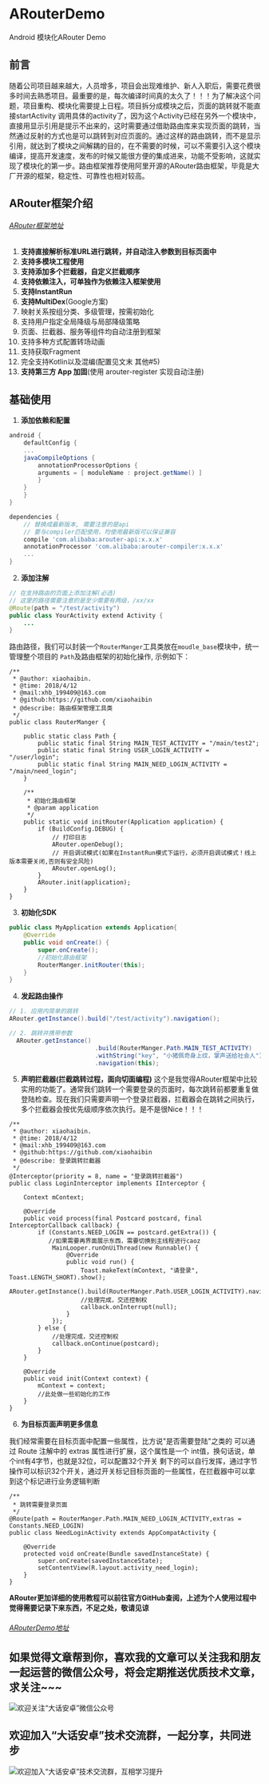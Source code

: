 # ARouterDemo
Android 模块化ARouter  Demo

## 前言

随着公司项目越来越大，人员增多，项目会出现难维护、新人入职后，需要花费很多时间去熟悉项目。最重要的是，每次编译时间真的太久了！！！为了解决这个问题，项目重构、模块化需要提上日程。项目拆分成模块之后，页面的跳转就不能直接startActivity 调用具体的activity了，因为这个Activity已经在另外一个模块中，直接用显示引用是提示不出来的，这时需要通过借助路由库来实现页面的跳转，当然通过反射的方式也是可以跳转到对应页面的。通过这样的路由跳转，而不是显示引用，就达到了模块之间解耦的目的，在不需要的时候，可以不需要引入这个模块编译，提高开发速度，发布的时候又能很方便的集成进来，功能不受影响，这就实现了模块化的第一步。路由框架推荐使用阿里开源的ARouter路由框架，毕竟是大厂开源的框架，稳定性、可靠性也相对较高。


## ARouter框架介绍

###### [ARouter框架地址](https://github.com/alibaba/ARouter)

1. **支持直接解析标准URL进行跳转，并自动注入参数到目标页面中**
2. **支持多模块工程使用**
3. **支持添加多个拦截器，自定义拦截顺序**
4. **支持依赖注入，可单独作为依赖注入框架使用**
5. **支持InstantRun**
6. **支持MultiDex**(Google方案)
7. 映射关系按组分类、多级管理，按需初始化
8. 支持用户指定全局降级与局部降级策略
9. 页面、拦截器、服务等组件均自动注册到框架
10. 支持多种方式配置转场动画
11. 支持获取Fragment
12. 完全支持Kotlin以及混编(配置见文末 其他#5)
13. **支持第三方 App 加固**(使用 arouter-register 实现自动注册)

## 基础使用

 1. **添加依赖和配置**
``` gradle
android {
    defaultConfig {
	...
	javaCompileOptions {
	    annotationProcessorOptions {
		arguments = [ moduleName : project.getName() ]
	    }
	}
    }
}

dependencies {
    // 替换成最新版本, 需要注意的是api
    // 要与compiler匹配使用，均使用最新版可以保证兼容
    compile 'com.alibaba:arouter-api:x.x.x'
    annotationProcessor 'com.alibaba:arouter-compiler:x.x.x'
    ...
}
```

2. **添加注解**
``` java
// 在支持路由的页面上添加注解(必选)
// 这里的路径需要注意的是至少需要有两级，/xx/xx
@Route(path = "/test/activity")
public class YourActivity extend Activity {
    ...
}
```
路由路径，我们可以封装一个`RouterManger`工具类放在`moudle_base`模块中，统一管理整个项目的 `Path`及路由框架的初始化操作, 示例如下：

```
/**
 * @author: xiaohaibin.
 * @time: 2018/4/12
 * @mail:xhb_199409@163.com
 * @github:https://github.com/xiaohaibin
 * @describe: 路由框架管理工具类
 */
public class RouterManger {

    public static class Path {
        public static final String MAIN_TEST_ACTIVITY = "/main/test2";
        public static final String USER_LOGIN_ACTIVITY = "/user/login";
        public static final String MAIN_NEED_LOGIN_ACTIVITY = "/main/need_login";
    }

    /**
     * 初始化路由框架
     * @param application
     */
    public static void initRouter(Application application) {
        if (BuildConfig.DEBUG) {
            // 打印日志
            ARouter.openDebug();
            // 开启调试模式(如果在InstantRun模式下运行，必须开启调试模式！线上版本需要关闭,否则有安全风险)
            ARouter.openLog();
        }
        ARouter.init(application);
    }
}

```

3. **初始化SDK**
``` java
public class MyApplication extends Application{
    @Override
    public void onCreate() {
        super.onCreate();
        //初始化路由框架
        RouterManger.initRouter(this);
    }
}
```

4. **发起路由操作**
``` java
// 1. 应用内简单的跳转
ARouter.getInstance().build("/test/activity").navigation();

// 2. 跳转并携带参数
  ARouter.getInstance()
                        .build(RouterManger.Path.MAIN_TEST_ACTIVITY)
                        .withString("key", "小猪佩奇身上纹，掌声送给社会人")
                        .navigation(this);
```

5. **声明拦截器(拦截跳转过程，面向切面编程)**
这个是我觉得ARouter框架中比较实用的功能了。通常我们跳转一个需要登录的页面时，每次跳转前都要重复做登陆检查。现在我们只需要声明一个登录拦截器，拦截器会在跳转之间执行，多个拦截器会按优先级顺序依次执行。是不是很Nice！！！

```
/**
 * @author: xiaohaibin.
 * @time: 2018/4/12
 * @mail:xhb_199409@163.com
 * @github:https://github.com/xiaohaibin
 * @describe: 登录跳转拦截器
 */
@Interceptor(priority = 8, name = "登录跳转拦截器")
public class LoginInterceptor implements IInterceptor {

    Context mContext;

    @Override
    public void process(final Postcard postcard, final InterceptorCallback callback) {
        if (Constants.NEED_LOGIN == postcard.getExtra()) {
           //如果需要再界面展示东西，需要切换到主线程进行caoz
            MainLooper.runOnUiThread(new Runnable() {
                @Override
                public void run() {
                    Toast.makeText(mContext, "请登录", Toast.LENGTH_SHORT).show();
                    ARouter.getInstance().build(RouterManger.Path.USER_LOGIN_ACTIVITY).navigation();
                    //处理完成，交还控制权
                    callback.onInterrupt(null);
                }
            });
        } else {
            //处理完成，交还控制权
            callback.onContinue(postcard);
        }
    }

    @Override
    public void init(Context context) {
        mContext = context;
        //此处做一些初始化的工作
    }
}
```
6. **为目标页面声明更多信息**

 我们经常需要在目标页面中配置一些属性，比方说"是否需要登陆"之类的
可以通过 Route 注解中的 extras 属性进行扩展，这个属性是一个 int值，换句话说，单个int有4字节，也就是32位，可以配置32个开关
 剩下的可以自行发挥，通过字节操作可以标识32个开关，通过开关标记目标页面的一些属性，在拦截器中可以拿到这个标记进行业务逻辑判断

```
/**
 * 跳转需要登录页面
 */
@Route(path = RouterManger.Path.MAIN_NEED_LOGIN_ACTIVITY,extras = Constants.NEED_LOGIN)
public class NeedLoginActivity extends AppCompatActivity {

    @Override
    protected void onCreate(Bundle savedInstanceState) {
        super.onCreate(savedInstanceState);
        setContentView(R.layout.activity_need_login);
    }
}
```

**ARouter更加详细的使用教程可以前往官方GitHub查阅，上述为个人使用过程中觉得需要记录下来东西，不足之处，敬请见谅**

###### [ARouterDemo地址](https://github.com/xiaohaibin/ARouterDemo)

## 如果觉得文章帮到你，喜欢我的文章可以关注我和朋友一起运营的微信公众号，将会定期推送优质技术文章，求关注~~~

![欢迎关注“大话安卓”微信公众号](http://upload-images.jianshu.io/upload_images/1956769-2f49dcb0dc5195b6.png?imageMogr2/auto-orient/strip%7CimageView2/2/w/1240)


## 欢迎加入“大话安卓”技术交流群，一起分享，共同进步
![欢迎加入“大话安卓”技术交流群，互相学习提升](http://upload-images.jianshu.io/upload_images/1956769-326c166b86ed8e94.JPG?imageMogr2/auto-orient/strip%7CimageView2/2/w/1240)

